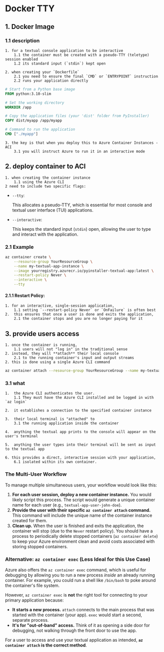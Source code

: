 # Docker TTY

## 1. Docker Image

### 1.1 description
    
    1. for a textual console application to be interactive
        1.1 the container must be created with a pseudo-TTY (teletype) session enabled
        1.2 its standard input (`stdin`) kept open

    2. when creating your `Dockerfile`
        2.1 you need to ensure the final `CMD` or `ENTRYPOINT` instruction 
        2.2 runs your application directly

```dockerfile
# Start from a Python base image
FROM python:3.10-slim

# Set the working directory
WORKDIR /app

# Copy the application files (your 'dist' folder from PyInstaller)
COPY dist/myapp /app/myapp

# Command to run the application
CMD ["./myapp"]
```

    3. the key is that when you deploy this to Azure Container Instances - ACI
        3.1 you will instruct Azure to run it in an interactive mode

## 2. deploy container to ACI

    1. when creating the container instance 
        1.1 using the Azure CLI
    2 need to include two specific flags:

*   `--tty`: 

    This allocates a pseudo-TTY, which is essential for most console and textual user interface (TUI) applications.

*   `--interactive`: 
    
    This keeps the standard input (`stdin`) open, allowing the user to type and interact with the application.

### 2.1 Example

```bash
az container create \
    --resource-group YourResourceGroup \
    --name my-textual-app-instance \
    --image yourregistry.azurecr.io/pyinstaller-textual-app:latest \
    --restart-policy Never \
    --interactive \
    --tty
```

#### 2.1.1 Restart Policy:
    1. for an interactive, single-session application, 
        1.1 setting `--restart-policy Never` or `OnFailure` is often best
    2.  this ensures that once a user is done and exits the application,
        2.1 the container stops and you are no longer paying for it

## 3. provide users access

    1. once the container is running, 
        1.1 users will not "log in" in the traditional sense
    2. instead, they will **attach** their local console 
        2.1 to the running container's input and output streams
    2. this is done using a single Azure CLI command

```bash
az container attach --resource-group YourResourceGroup --name my-textual-app-instance
```

### 3.1 what

    1.  the Azure CLI authenticates the user. 
        1.1 They must have the Azure CLI installed and be logged in with `az login`

    2.  it establishes a connection to the specified container instance

    3.  their local terminal is "attached" to 
        3.1 the running application inside the container

    4.  anything the textual app prints to the console will appear on the user's terminal

    5.  anything the user types into their terminal will be sent as input to the textual app

    6. this provides a direct, interactive session with your application, 
        6.1 isolated within its own container.

### The Multi-User Workflow

To manage multiple simultaneous users, your workflow would look like this:

1.  **For each user session, deploy a new container instance.** You would likely script this process. The script would generate a unique container name for each user (e.g., `textual-app-user-john-doe`).
2.  **Provide the user with their specific `az container attach` command.** This command will include the unique name of the container instance created for them.
3.  **Clean up.** When the user is finished and exits the application, the container will stop (due to the `Never` restart policy). You should have a process to periodically delete stopped containers (`az container delete`) to keep your Azure environment clean and avoid costs associated with storing stopped containers.

### Alternative: `az container exec` (Less Ideal for this Use Case)

Azure also offers the `az container exec` command, which is useful for debugging by allowing you to run a new process *inside* an already running container. For example, you could run a shell like `/bin/bash` to poke around the container's file system.

However, `az container exec` is **not** the right tool for connecting to your primary application because:

*   **It starts a new process.** `attach` connects to the main process that was started with the container (your app). `exec` would start a second, separate process.
*   **It's for "out-of-band" access.** Think of it as opening a side door for debugging, not walking through the front door to use the app.

For a user to access and use your textual application as intended, **`az container attach` is the correct method**.
